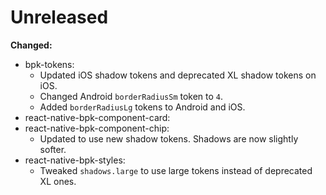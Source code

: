 # Unreleased

**Changed:**
- bpk-tokens:
  - Updated iOS shadow tokens and deprecated XL shadow tokens on iOS.
  - Changed Android `borderRadiusSm` token to `4`.
  - Added `borderRadiusLg` tokens to Android and iOS.
- react-native-bpk-component-card:
- react-native-bpk-component-chip:
  - Updated to use new shadow tokens. Shadows are now slightly softer.
- react-native-bpk-styles:
  - Tweaked `shadows.large` to use large tokens instead of deprecated XL ones.
